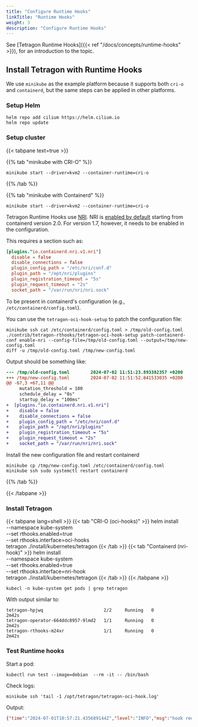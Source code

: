 ```yaml
---
title: "Configure Runtime Hooks"
linkTitle: "Runtime Hooks"
weight: 3
description: "Configure Runtime Hooks"
---
```


See [Tetragon Runtime Hooks]({{< ref "/docs/concepts/runtime-hooks" >}}), for an introduction to
the topic.


## Install Tetragon with Runtime Hooks

We use `minikube` as the example platform because it supports both `cri-o` and `containerd`, but the
same steps can be applied in other platforms.

### Setup Helm

```shell
helm repo add cilium https://helm.cilium.io
helm repo update
```

### Setup cluster

{{< tabpane text=true >}}

{{% tab "minikube with CRI-O" %}}

```shell
minikube start --driver=kvm2 --container-runtime=cri-o
```
{{% /tab %}}

{{% tab "minikube with Containerd" %}}

```shell
minikube start --driver=kvm2 --container-runtime=cri-o
```

Tetragon Runtime Hooks use [NRI](https://github.com/containerd/nri). NRI is [enabled by
default](https://github.com/containerd/containerd/blob/main/docs/NRI.md#disabling-nri-support-in-containerd)
starting from containerd version 2.0. For version 1.7, however, it needs to be enabled in the
configuration.

This requires a section such as:
```toml
[plugins."io.containerd.nri.v1.nri"]
  disable = false
  disable_connections = false
  plugin_config_path = "/etc/nri/conf.d"
  plugin_path = "/opt/nri/plugins"
  plugin_registration_timeout = "5s"
  plugin_request_timeout = "2s"
  socket_path = "/var/run/nri/nri.sock"
```

To be present in containerd's configuration (e.g., `/etc/containerd/config.toml`).


You can use the `tetragon-oci-hook-setup` to patch the configuration file:
```shell
minikube ssh cat /etc/containerd/config.toml > /tmp/old-config.toml
./contrib/tetragon-rthooks/tetragon-oci-hook-setup patch-containerd-conf enable-nri --config-file=/tmp/old-config.toml --output=/tmp/new-config.toml
diff -u /tmp/old-config.toml /tmp/new-config.toml
```

Output should be something like:

```diff
--- /tmp/old-config.toml        2024-07-02 11:51:23.893382357 +0200
+++ /tmp/new-config.toml        2024-07-02 11:51:52.841533035 +0200
@@ -67,3 +67,11 @@
     mutation_threshold = 100
     schedule_delay = "0s"
     startup_delay = "100ms"
+  [plugins."io.containerd.nri.v1.nri"]
+    disable = false
+    disable_connections = false
+    plugin_config_path = "/etc/nri/conf.d"
+    plugin_path = "/opt/nri/plugins"
+    plugin_registration_timeout = "5s"
+    plugin_request_timeout = "2s"
+    socket_path = "/var/run/nri/nri.sock"
```

Install the new configuration file and restart containerd
```shell
minikube cp /tmp/new-config.toml /etc/containerd/config.toml
minikube ssh sudo systemctl restart containerd
```

{{% /tab %}}

{{< /tabpane >}}

### Install Tetragon

{{< tabpane lang=shell >}}
{{< tab "CRI-O (oci-hooks)" >}}
helm install \
   --namespace kube-system \
   --set rthooks.enabled=true \
   --set rthooks.interface=oci-hooks \
   tetragon ./install/kubernetes/tetragon
{{< /tab >}}
{{< tab "Containerd (nri-hook)" >}}
helm install \
   --namespace kube-system \
   --set rthooks.enabled=true \
   --set rthooks.interface=nri-hook \
   tetragon ./install/kubernetes/tetragon
{{< /tab >}}
{{< /tabpane >}}

```shel
kubecl -n kube-system get pods | grep tetragon
```

With output similar to:
```
tetragon-hpjwq                       2/2     Running   0          2m42s
tetragon-operator-664ddc8957-9lmd2   1/1     Running   0          2m42s
tetragon-rthooks-m24xr               1/1     Running   0          2m42s
```

### Test Runtime hooks

Start a pod:
```shell
kubectl run test --image=debian  --rm -it -- /bin/bash
```

Check logs:
```shell
minikube ssh 'tail -1 /opt/tetragon/tetragon-oci-hook.log'
```

Output:
```json
{"time":"2024-07-01T10:57:21.435689144Z","level":"INFO","msg":"hook request to agent succeeded","hook":"create-container","start-time":"2024-07-01T10:57:21.433755984Z","req-cgroups":"/kubepods/besteffort/podd4e74de2-0db8-4143-ae55-695b2489c727/crio-828977b42e3149b502b31708778d0c057efbce038af80d0882ed3e0cb0ff8796","req-rootdir":"/run/containers/storage/overlay-containers/828977b42e3149b502b31708778d0c057efbce038af80d0882ed3e0cb0ff8796/userdata","req-containerName":"test"}
```
